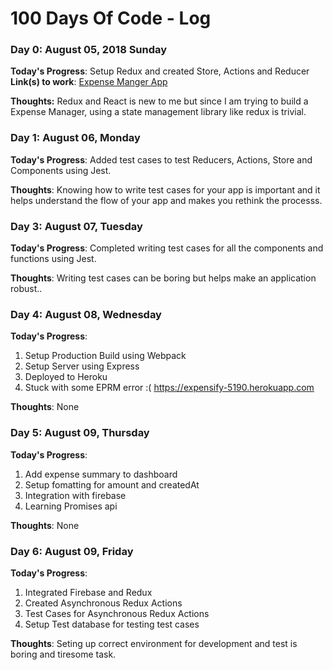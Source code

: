 # 100 Days Of Code - Log

### Day 0: August 05, 2018 Sunday

**Today's Progress**: Setup Redux and created Store, Actions and Reducer
**Link(s) to work**: [Expense Manger App](https://github.com/kk5190/expensify)

**Thoughts:** Redux and React is new to me but since I am trying to build a Expense Manager, using a state management library like redux is trivial.

### Day 1: August 06, Monday 

**Today's Progress**: Added test cases to test Reducers, Actions, Store and Components using Jest.

**Thoughts**: Knowing how to write test cases for your app is important and it helps understand the flow of your app and makes you rethink the processs.

### Day 3: August 07, Tuesday

**Today's Progress**: Completed writing test cases for all the components and functions using Jest.

**Thoughts**: Writing test cases can be boring but helps make an application robust..


### Day 4: August 08, Wednesday

**Today's Progress**:
1. Setup Production Build using Webpack
2. Setup Server using Express
3. Deployed to Heroku
4. Stuck with some EPRM error :(
https://expensify-5190.herokuapp.com

**Thoughts**: None

### Day 5: August 09, Thursday

**Today's Progress**:
1. Add expense summary to dashboard 
2. Setup fomatting for amount and createdAt
3. Integration with firebase
4. Learning Promises api

**Thoughts**: None

### Day 6: August 09, Friday

**Today's Progress**:
1. Integrated Firebase and Redux 
2. Created Asynchronous Redux Actions
3. Test Cases for Asynchronous Redux Actions
4. Setup Test database for testing test cases

**Thoughts**: Seting up correct environment for development and test is boring and tiresome task.

